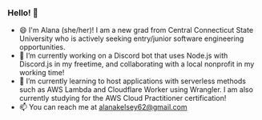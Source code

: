 ### Hello! 👋

- 😄 I'm Alana (she/her)! I am a new grad from Central Connecticut State University who is actively seeking entry/junior software engineering opportunities.
- 🔭 I’m currently working on a Discord bot that uses Node.js with Discord.js in my freetime, and collaborating with a local nonprofit in my working time!
- 🌱 I’m currently learning to host applications with serverless methods such as AWS Lambda and Cloudflare Worker using Wrangler. I am also currently studying for the AWS Cloud Practitioner certification!
- 📫 You can reach me at alanakelsey62@gmail.com

